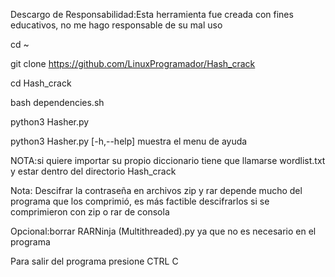 
Descargo de Responsabilidad:Esta herramienta fue creada con fines educativos, no me hago responsable de su mal uso

cd ~

git clone https://github.com/LinuxProgramador/Hash_crack

cd Hash_crack

bash dependencies.sh

python3 Hasher.py

python3 Hasher.py [-h,--help]  muestra el menu de ayuda 

NOTA:si quiere importar su propio diccionario tiene que llamarse wordlist.txt y estar dentro del directorio Hash_crack

Nota: Descifrar la contraseña en archivos zip y rar depende mucho del programa que los comprimió, es más factible descifrarlos si se comprimieron con zip o rar de consola

Opcional:borrar RARNinja (Multithreaded).py ya que no es necesario en el programa 

Para salir del programa presione CTRL C

